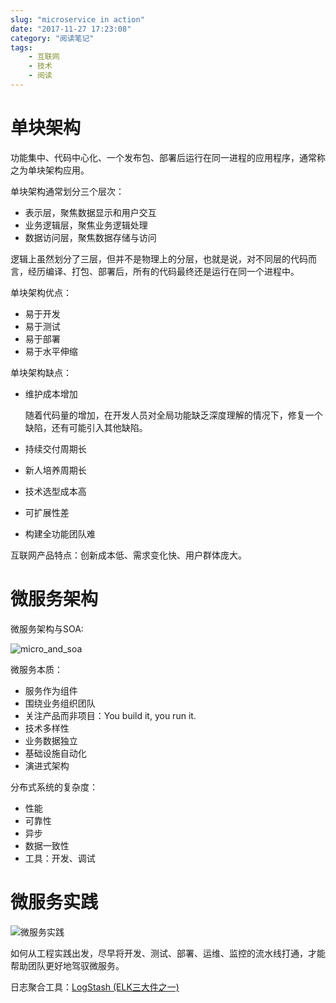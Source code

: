 ```yaml
---
slug: "microservice in action"
date: "2017-11-27 17:23:08"
category: "阅读笔记"
tags:
    - 互联网
    - 技术
    - 阅读
---
```

# 单块架构

功能集中、代码中心化、一个发布包、部署后运行在同一进程的应用程序，通常称之为单块架构应用。

单块架构通常划分三个层次：

- 表示层，聚焦数据显示和用户交互
- 业务逻辑层，聚焦业务逻辑处理
- 数据访问层，聚焦数据存储与访问

逻辑上虽然划分了三层，但并不是物理上的分层，也就是说，对不同层的代码而言，经历编译、打包、部署后，所有的代码最终还是运行在同一个进程中。

单块架构优点：

- 易于开发
- 易于测试
- 易于部署
- 易于水平伸缩

单块架构缺点：

- 维护成本增加

  随着代码量的增加，在开发人员对全局功能缺乏深度理解的情况下，修复一个缺陷，还有可能引入其他缺陷。

- 持续交付周期长

- 新人培养周期长

- 技术选型成本高

- 可扩展性差

- 构建全功能团队难

互联网产品特点：创新成本低、需求变化快、用户群体庞大。

# 微服务架构

微服务架构与SOA:

![micro_and_soa](/images/micro_and_soa.jpg)

微服务本质：

- 服务作为组件
- 围绕业务组织团队
- 关注产品而非项目：You build it, you run it.
- 技术多样性
- 业务数据独立
- 基础设施自动化
- 演进式架构

分布式系统的复杂度：

- 性能
- 可靠性
- 异步
- 数据一致性
- 工具：开发、调试

# 微服务实践

![微服务实践](/images/微服务实践.png)

如何从工程实践出发，尽早将开发、测试、部署、运维、监控的流水线打通，才能帮助团队更好地驾驭微服务。

日志聚合工具：[LogStash (ELK三大件之一)](https://www.elastic.co/)